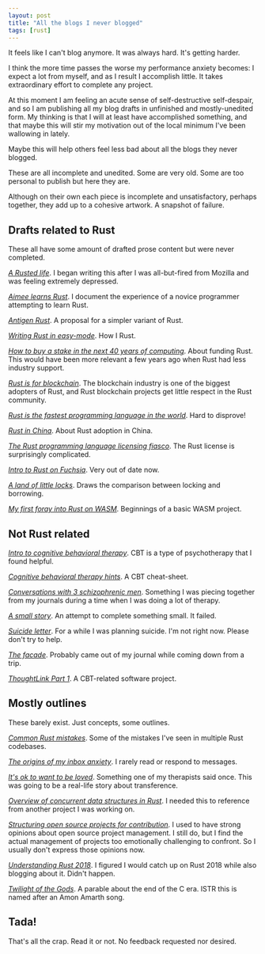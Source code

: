 ```yaml
---
layout: post
title: "All the blogs I never blogged"
tags: [rust]
---
```


It feels like I can't blog anymore. It was always hard. It's getting harder.

I think the more time passes the worse my performance anxiety becomes: I expect
a lot from myself, and as I result I accomplish little. It takes extraordinary
effort to complete any project.

At this moment I am feeling an acute sense of self-destructive self-despair, and
so I am publishing all my blog drafts in unfinished and mostly-unedited form. My
thinking is that I will at least have accomplished something, and that maybe
this will stir my motivation out of the local minimum I've been wallowing in
lately.

Maybe this will help others feel less bad about all the blogs they never
blogged.

These are all incomplete and unedited. Some are very old. Some are too personal
to publish but here they are.

Although on their own each piece is incomplete and unsatisfactory, perhaps
together, they add up to a cohesive artwork. A snapshot of failure.


## Drafts related to Rust

These all have some amount of drafted prose content but were never completed.

_[A Rusted life]_. I began writing this after I was all-but-fired from Mozilla
and was feeling extremely depressed.

[A Rusted life]: /all-the-blogs/a-rusted-life

_[Aimee learns Rust]_. I document the experience of a novice programmer
attempting to learn Rust.

[Aimee learns Rust]: /all-the-blogs/aimee-learns-rust

_[Antigen Rust]_. A proposal for a simpler variant of Rust.

[Antigen Rust]: /all-the-blogs/antigen-rust

_[Writing Rust in easy-mode]_. How I Rust.

[Writing Rust in easy-mode]: /all-the-blogs/easy-mode-rust

_[How to buy a stake in the next 40 years of computing]_. About funding Rust.
This would have been more relevant a few years ago when Rust had less industry
support.

[How to buy a stake in the next 40 years of computing]: /all-the-blogs/how-to-buy-a-stake-in-rust

_[Rust is for blockchain]_. The blockchain industry is one of the
biggest adopters of Rust, and Rust blockchain projects get little
respect in the Rust community.

[Rust is for blockchain]: /all-the-blogs/rust-is-for-blockchain

_[Rust is the fastest programming language in the world]_. Hard to disprove!

[Rust is the fastest programming language in the world]: /all-the-blogs/rust-fast

_[Rust in China]_. About Rust adoption in China.

[Rust in China]: /all-the-blogs/rust-in-china

_[The Rust programming language licensing fiasco]_. The Rust license is
surprisingly complicated.

[The Rust programming language licensing fiasco]: /all-the-blogs/rust-license

_[Intro to Rust on Fuchsia]_. Very out of date now.

[Intro to Rust on Fuchsia]: /all-the-blogs/rust-on-fuchsia

_[A land of little locks]_. Draws the comparison between locking and borrowing.

[A land of little locks]: /all-the-blogs/land-of-little-locks

_[My first foray into Rust on WASM]_. Beginnings of a basic WASM project.

[My first foray into Rust on WASM]: /all-the-blogs/wasm-encrypted-pastebin


## Not Rust related

_[Intro to cognitive behavioral therapy]_. CBT is a type of psychotherapy that I
found helpful.

[Intro to cognitive behavioral therapy]: /all-the-blogs/intro-to-cbt

_[Cognitive behavioral therapy hints]_. A CBT cheat-sheet.

[Cognitive behavioral therapy hints]: /all-the-blogs/cognitive-hints

_[Conversations with 3 schizophrenic men]_. Something I was piecing together
from my journals during a time when I was doing a lot of therapy.

[Conversations with 3 schizophrenic men]: /all-the-blogs/conversations

_[A small story]_. An attempt to complete something small. It failed.

[A small story]: /all-the-blogs/a-small-story

_[Suicide letter]_. For a while I was planning suicide. I'm not right now.
Please don't try to help.

[Suicide letter]: /all-the-blogs/suicide-letter

_[The facade]_. Probably came out of my journal while coming down from a trip.

[The facade]: /all-the-blogs/the-facade

_[ThoughtLink Part 1]_. A CBT-related software project.

[ThoughtLink Part 1]: /all-the-blogs/thoughtlink-1


## Mostly outlines

These barely exist. Just concepts, some outlines.

_[Common Rust mistakes]_. Some of the mistakes I've seen in
multiple Rust codebases.

[Common Rust mistakes]: /all-the-blogs/common-rust-mistakes

_[The origins of my inbox anxiety]_. I rarely read or respond to messages.

[The origins of my inbox anxiety]: /all-the-blogs/inbox-anxiety

_[It's ok to want to be loved]_. Something one of my therapists said once.
This was going to be a real-life story about transference.

[It's ok to want to be loved]: /all-the-blogs/its-ok-to-want-to-be-loved

_[Overview of concurrent data structures in Rust]_. I needed this
to reference from another project I was working on.

[Overview of concurrent data structures in Rust]: /all-the-blogs/concurrent-data-structures-in-rust

_[Structuring open source projects for contribution]_. I used to have
strong opinions about open source project management. I still do, but
I find the actual management of projects too emotionally challenging to
confront. So I usually don't express those opinions now.

[Structuring open source projects for contribution]: /all-the-blogs/structuring-open-source-projects-for-contribution

_[Understanding Rust 2018]_. I figured I would catch up on Rust 2018 while also
blogging about it. Didn't happen.

[Understanding Rust 2018]: /all-the-blogs/understanding-rust-2018

_[Twilight of the Gods]_. A parable about the end of the C era. ISTR
this is named after an Amon Amarth song.

[Twilight of the Gods]: /all-the-blogs/twilight-of-the-gods


## Tada!

That's all the crap. Read it or not. No feedback requested nor desired.
